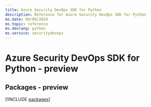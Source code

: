 ```yaml
---
title: Azure Security DevOps SDK for Python
description: Reference for Azure Security DevOps SDK for Python
ms.date: 09/09/2024
ms.topic: reference
ms.devlang: python
ms.service: securitydevops
---
```

# Azure Security DevOps SDK for Python - preview
## Packages - preview
[!INCLUDE [packages](security-devops-index.md)]
